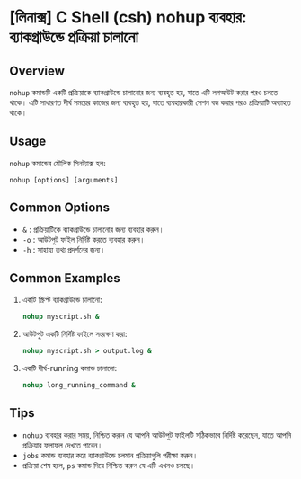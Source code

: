 # [লিনাক্স] C Shell (csh) nohup ব্যবহার: ব্যাকগ্রাউন্ডে প্রক্রিয়া চালানো

## Overview
`nohup` কমান্ডটি একটি প্রক্রিয়াকে ব্যাকগ্রাউন্ডে চালানোর জন্য ব্যবহৃত হয়, যাতে এটি লগআউট করার পরও চলতে থাকে। এটি সাধারণত দীর্ঘ সময়ের কাজের জন্য ব্যবহৃত হয়, যাতে ব্যবহারকারী সেশন বন্ধ করার পরও প্রক্রিয়াটি অব্যাহত থাকে।

## Usage
`nohup` কমান্ডের মৌলিক সিনট্যাক্স হল:

```
nohup [options] [arguments]
```

## Common Options
- `&` : প্রক্রিয়াটিকে ব্যাকগ্রাউন্ডে চালানোর জন্য ব্যবহার করুন।
- `-o` : আউটপুট ফাইল নির্দিষ্ট করতে ব্যবহার করুন।
- `-h` : সাহায্য তথ্য প্রদর্শনের জন্য।

## Common Examples
1. একটি স্ক্রিপ্ট ব্যাকগ্রাউন্ডে চালানো:
   ```csh
   nohup myscript.sh &
   ```

2. আউটপুট একটি নির্দিষ্ট ফাইলে সংরক্ষণ করা:
   ```csh
   nohup myscript.sh > output.log &
   ```

3. একটি দীর্ঘ-running কমান্ড চালানো:
   ```csh
   nohup long_running_command &
   ```

## Tips
- `nohup` ব্যবহার করার সময়, নিশ্চিত করুন যে আপনি আউটপুট ফাইলটি সঠিকভাবে নির্দিষ্ট করেছেন, যাতে আপনি প্রক্রিয়ার ফলাফল দেখতে পারেন।
- `jobs` কমান্ড ব্যবহার করে ব্যাকগ্রাউন্ডে চলমান প্রক্রিয়াগুলি পরীক্ষা করুন।
- প্রক্রিয়া শেষ হলে, `ps` কমান্ড দিয়ে নিশ্চিত করুন যে এটি এখনও চলছে।